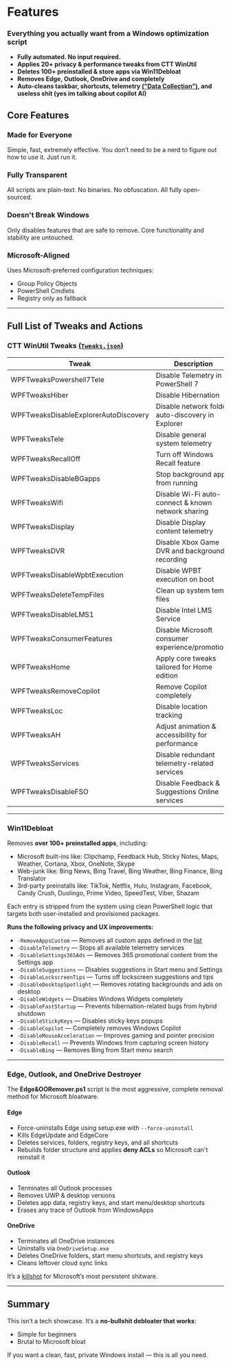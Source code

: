 # Features

###  Everything you actually want from a Windows optimization script

* **Fully automated. No input required.**
* **Applies 20+ privacy & performance tweaks from CTT WinUtil**
* **Deletes 100+ preinstalled & store apps via Win11Debloat**
* **Removes Edge, Outlook, OneDrive and completely**
* **Auto-cleans taskbar, shortcuts, telemetry [("Data Collection")](https://en.wikipedia.org/wiki/Spyware), and useless shit (yes im talking about copilot AI)**

##  Core Features

###  Made for Everyone

Simple, fast, extremely effective. You don’t need to be a nerd to figure out how to use it. Just run it.

###  Fully Transparent

All scripts are plain-text. No binaries. No obfuscation. All fully open-sourced.

###  Doesn't Break Windows

Only disables features that are safe to remove. Core functionality and stability are untouched.

###  Microsoft-Aligned

Uses Microsoft-preferred configuration techniques:

* Group Policy Objects
* PowerShell Cmdlets
* Registry only as fallback

---

##  Full List of Tweaks and Actions

###  CTT WinUtil Tweaks [(`Tweaks.json`)](https://raw.githubusercontent.com/BuzzedHoney/Test/main/Tweaks.json)

| Tweak                                 | Description                                        |
| ------------------------------------- | -------------------------------------------------- |
| WPFTweaksPowershell7Tele              | Disable Telemetry in PowerShell 7                  |
| WPFTweaksHiber                        | Disable Hibernation                                |
| WPFTweaksDisableExplorerAutoDiscovery | Disable network folder auto-discovery in Explorer  |
| WPFTweaksTele                         | Disable general system telemetry                   |
| WPFTweaksRecallOff                    | Turn off Windows Recall feature                    |
| WPFTweaksDisableBGapps                | Stop background apps from running                  |
| WPFTweaksWifi                         | Disable Wi-Fi auto-connect & known network sharing |
| WPFTweaksDisplay                      | Disable Display content telemetry                  |
| WPFTweaksDVR                          | Disable Xbox Game DVR and background recording     |
| WPFTweaksDisableWpbtExecution         | Disable WPBT execution on boot                     |
| WPFTweaksDeleteTempFiles              | Clean up system temp files                         |
| WPFTweaksDisableLMS1                  | Disable Intel LMS Service                          |
| WPFTweaksConsumerFeatures             | Disable Microsoft consumer experience/promotions   |
| WPFTweaksHome                         | Apply core tweaks tailored for Home edition        |
| WPFTweaksRemoveCopilot                | Remove Copilot completely                          |
| WPFTweaksLoc                          | Disable location tracking                          |
| WPFTweaksAH                           | Adjust animation & accessibility for performance   |
| WPFTweaksServices                     | Disable redundant telemetry-related services       |
| WPFTweaksDisableFSO                   | Disable Feedback & Suggestions Online services     |

---

###  Win11Debloat

Removes **over 100+ preinstalled apps**, including:

* Microsoft built-ins like: Clipchamp, Feedback Hub, Sticky Notes, Maps, Weather, Cortana, Xbox, OneNote, Skype
* Web-junk like: Bing News, Bing Travel, Bing Weather, Bing Finance, Bing Translator
* 3rd-party preinstalls like: TikTok, Netflix, Hulu, Instagram, Facebook, Candy Crush, Duolingo, Prime Video, SpeedTest, Viber, Shazam

Each entry is stripped from the system using clean PowerShell logic that targets both user-installed and provisioned packages.

**Runs the following privacy and UX improvements:**

* `-RemoveAppsCustom` — Removes all custom apps defined in the [list](https://raw.githubusercontent.com/BuzzedHoney/Test/main/CustomAppsList)
* `-DisableTelemetry` — Stops all available telemetry services
* `-DisableSettings365Ads` — Removes 365 promotional content from the Settings app
* `-DisableSuggestions` — Disables suggestions in Start menu and Settings
* `-DisableLockscreenTips` — Turns off lockscreen suggestions and tips
* `-DisableDesktopSpotlight` — Removes rotating backgrounds and ads on desktop
* `-DisableWidgets` — Disables Windows Widgets completely
* `-DisableFastStartup` — Prevents hibernation-related bugs from hybrid shutdown
* `-DisableStickyKeys` — Disables sticky keys popups
* `-DisableCopilot` — Completely removes Windows Copilot
* `-DisableMouseAcceleration` — Improves gaming and pointer precision
* `-DisableRecall` — Prevents Windows from capturing screen history
* `-DisableBing` — Removes Bing from Start menu search

---

###  Edge, Outlook, and OneDrive Destroyer

The **Edge\&OORemover.ps1** script is the most aggressive, complete removal method for Microsoft bloatware.

####  Edge

* Force-uninstalls Edge using setup.exe with `--force-uninstall`
* Kills EdgeUpdate and EdgeCore
* Deletes services, folders, registry keys, and all shortcuts
* Rebuilds folder structure and applies **deny ACLs** so Microsoft can't reinstall it

####  Outlook

* Terminates all Outlook processes
* Removes UWP & desktop versions
* Deletes app data, registry keys, and start menu/desktop shortcuts
* Erases any trace of Outlook from WindowsApps

####   OneDrive

* Terminates all OneDrive instances
* Uninstalls via `OneDriveSetup.exe`
* Deletes OneDrive folders, start menu shortcuts, and registry keys
* Cleans leftover cloud sync links

It’s a [killshot](https://www.youtube.com/watch?v=FxQTY-W6GIo) for Microsoft’s most persistent shitware.

---

##  Summary

This isn’t a tech showcase. It’s a **no-bullshit debloater that works**:

* Simple for beginners
* Brutal to Microsoft bloat

If you want a clean, fast, private Windows install — this is all you need.
